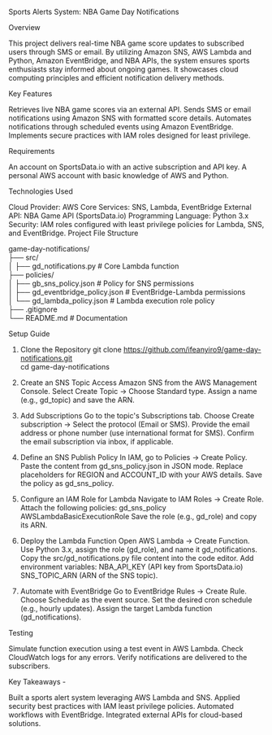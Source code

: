Sports Alerts System: NBA Game Day Notifications

Overview

This project delivers real-time NBA game score updates to subscribed users through SMS or email. By utilizing Amazon SNS, AWS Lambda and Python, Amazon EventBridge, and NBA APIs, the system ensures sports enthusiasts stay informed about ongoing games. It showcases cloud computing principles and efficient notification delivery methods.

Key Features    

Retrieves live NBA game scores via an external API.
Sends SMS or email notifications using Amazon SNS with formatted score details.
Automates notifications through scheduled events using Amazon EventBridge.
Implements secure practices with IAM roles designed for least privilege.

Requirements     

An account on SportsData.io with an active subscription and API key.
A personal AWS account with basic knowledge of AWS and Python.

Technologies Used

Cloud Provider: AWS
Core Services: SNS, Lambda, EventBridge
External API: NBA Game API (SportsData.io)
Programming Language: Python 3.x
Security:
IAM roles configured with least privilege policies for Lambda, SNS, and EventBridge.
Project File Structure

game-day-notifications/  
├── src/  
│   ├── gd_notifications.py          # Core Lambda function  
├── policies/  
│   ├── gb_sns_policy.json           # Policy for SNS permissions  
│   ├── gd_eventbridge_policy.json   # EventBridge-Lambda permissions  
│   └── gd_lambda_policy.json        # Lambda execution role policy  
├── .gitignore  
└── README.md                        # Documentation  

Setup Guide

1. Clone the Repository
git clone https://github.com/ifeanyiro9/game-day-notifications.git  
cd game-day-notifications 

2. Create an SNS Topic
Access Amazon SNS from the AWS Management Console.
Select Create Topic → Choose Standard type.
Assign a name (e.g., gd_topic) and save the ARN.

3. Add Subscriptions
Go to the topic's Subscriptions tab.
Choose Create subscription → Select the protocol (Email or SMS).
Provide the email address or phone number (use international format for SMS).
Confirm the email subscription via inbox, if applicable.

4. Define an SNS Publish Policy
In IAM, go to Policies → Create Policy.
Paste the content from gd_sns_policy.json in JSON mode.
Replace placeholders for REGION and ACCOUNT_ID with your AWS details.
Save the policy as gd_sns_policy.

5. Configure an IAM Role for Lambda
Navigate to IAM Roles → Create Role.
Attach the following policies:
gd_sns_policy
AWSLambdaBasicExecutionRole
Save the role (e.g., gd_role) and copy its ARN.

6. Deploy the Lambda Function
Open AWS Lambda → Create Function.
Use Python 3.x, assign the role (gd_role), and name it gd_notifications.
Copy the src/gd_notifications.py file content into the code editor.
Add environment variables:
NBA_API_KEY (API key from SportsData.io)
SNS_TOPIC_ARN (ARN of the SNS topic).

7. Automate with EventBridge
Go to EventBridge Rules → Create Rule.
Choose Schedule as the event source.
Set the desired cron schedule (e.g., hourly updates).
Assign the target Lambda function (gd_notifications).

Testing

Simulate function execution using a test event in AWS Lambda.
Check CloudWatch logs for any errors.
Verify notifications are delivered to the subscribers.

Key Takeaways - 

Built a sports alert system leveraging AWS Lambda and SNS.
Applied security best practices with IAM least privilege policies.
Automated workflows with EventBridge.
Integrated external APIs for cloud-based solutions.